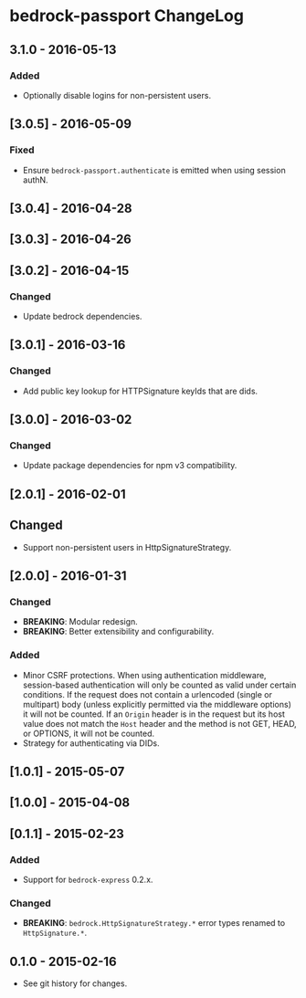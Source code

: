 # bedrock-passport ChangeLog

## 3.1.0 - 2016-05-13

### Added
- Optionally disable logins for non-persistent users.

## [3.0.5] - 2016-05-09

### Fixed
- Ensure `bedrock-passport.authenticate` is emitted when using session authN.

## [3.0.4] - 2016-04-28

## [3.0.3] - 2016-04-26

## [3.0.2] - 2016-04-15

### Changed
- Update bedrock dependencies.

## [3.0.1] - 2016-03-16

### Changed
- Add public key lookup for HTTPSignature keyIds that are dids.

## [3.0.0] - 2016-03-02

### Changed
- Update package dependencies for npm v3 compatibility.

## [2.0.1] - 2016-02-01

## Changed
- Support non-persistent users in HttpSignatureStrategy.

## [2.0.0] - 2016-01-31

### Changed
- **BREAKING**: Modular redesign.
- **BREAKING**: Better extensibility and configurability.

### Added
- Minor CSRF protections. When using authentication middleware, session-based
  authentication will only be counted as valid under certain conditions. If
  the request does not contain a urlencoded (single or multipart) body
  (unless explicitly permitted via the middleware options) it will not be
  counted. If an `Origin` header is in the request but its host value does not
  match the `Host` header and the method is not GET, HEAD, or OPTIONS, it will
  not be counted.
- Strategy for authenticating via DIDs.

## [1.0.1] - 2015-05-07

## [1.0.0] - 2015-04-08

## [0.1.1] - 2015-02-23

### Added
- Support for `bedrock-express` 0.2.x.

### Changed
- **BREAKING**: `bedrock.HttpSignatureStrategy.*` error types renamed to `HttpSignature.*`.

## 0.1.0 - 2015-02-16

- See git history for changes.
